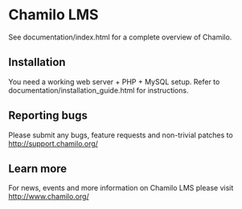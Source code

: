 Chamilo LMS
=============

See documentation/index.html for a complete overview of Chamilo.

Installation
------------

You need a working web server + PHP + MySQL setup.
Refer to documentation/installation_guide.html for instructions.

Reporting bugs
--------------

Please submit any bugs, feature requests and non-trivial patches to
http://support.chamilo.org/

Learn more
----------

For news, events and more information on Chamilo LMS please visit
http://www.chamilo.org/

